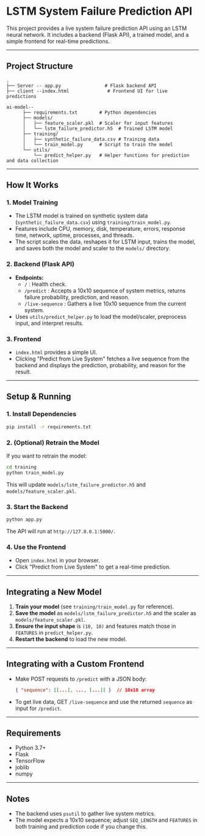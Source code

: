 # LSTM System Failure Prediction API

This project provides a live system failure prediction API using an LSTM neural network. It includes a backend (Flask API), a trained model, and a simple frontend for real-time predictions.

---

## Project Structure

```
.
├── Server -- app.py                # Flask backend API
├── client --index.html              # Frontend UI for live predictions

ai-model--
      ├── requirements.txt        # Python dependencies
      ├── models/
      │   ├── feature_scaler.pkl  # Scaler for input features
      │   └── lstm_failure_predictor.h5  # Trained LSTM model
      ├── training/
      │   ├── synthetic_failure_data.csv # Training data
      │   └── train_model.py      # Script to train the model
      └── utils/
          └── predict_helper.py   # Helper functions for prediction and data collection
```

---

## How It Works

### 1. Model Training

- The LSTM model is trained on synthetic system data (`synthetic_failure_data.csv`) using `training/train_model.py`.
- Features include CPU, memory, disk, temperature, errors, response time, network, uptime, processes, and threads.
- The script scales the data, reshapes it for LSTM input, trains the model, and saves both the model and scaler to the `models/` directory.

### 2. Backend (Flask API)

- **Endpoints:**
  - `/` : Health check.
  - `/predict` : Accepts a 10x10 sequence of system metrics, returns failure probability, prediction, and reason.
  - `/live-sequence` : Gathers a live 10x10 sequence from the current system.
- Uses `utils/predict_helper.py` to load the model/scaler, preprocess input, and interpret results.

### 3. Frontend

- `index.html` provides a simple UI.
- Clicking "Predict from Live System" fetches a live sequence from the backend and displays the prediction, probability, and reason for the result.

---

## Setup & Running

### 1. Install Dependencies

```bash
pip install -r requirements.txt
```

### 2. (Optional) Retrain the Model

If you want to retrain the model:

```bash
cd training
python train_model.py
```

This will update `models/lstm_failure_predictor.h5` and `models/feature_scaler.pkl`.

### 3. Start the Backend

```bash
python app.py
```

The API will run at `http://127.0.0.1:5000/`.

### 4. Use the Frontend

- Open `index.html` in your browser.
- Click "Predict from Live System" to get a real-time prediction.

---

## Integrating a New Model

1. **Train your model** (see `training/train_model.py` for reference).
2. **Save the model** as `models/lstm_failure_predictor.h5` and the scaler as `models/feature_scaler.pkl`.
3. **Ensure the input shape** is `(10, 10)` and features match those in `FEATURES` in `predict_helper.py`.
4. **Restart the backend** to load the new model.

---

## Integrating with a Custom Frontend

- Make POST requests to `/predict` with a JSON body:
  ```json
  { "sequence": [[...], ..., [...]] }  // 10x10 array
  ```
- To get live data, GET `/live-sequence` and use the returned `sequence` as input for `/predict`.

---

## Requirements

- Python 3.7+
- Flask
- TensorFlow
- joblib
- numpy

---

## Notes

- The backend uses `psutil` to gather live system metrics.
- The model expects a 10x10 sequence; adjust `SEQ_LENGTH` and `FEATURES` in both training and prediction code if you change this.

